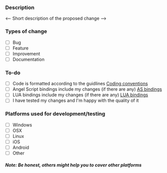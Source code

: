 ### Description
<-- Short description of the proposed change -->

### Types of change

- [ ] Bug
- [ ] Feature
- [ ] Improvement
- [ ] Documentation

### To-do

- [ ] Code is formatted according to the guidlines [Coding conventions](https://urho3d.github.io/documentation/HEAD/_coding_conventions.html)
- [ ] Angel Script bindings include my changes (if there are any) [AS bindings](https://github.com/urho3d/Urho3D/tree/master/Source/Urho3D/AngelScript)
- [ ] LUA bindings include my changes (if there are any) [LUA bindings](https://github.com/urho3d/Urho3D/tree/master/Source/Urho3D/LuaScript)
- [ ] I have tested my changes and I'm happy with the quality of it

### Platforms used for development/testing

- [ ] Windows
- [ ] OSX
- [ ] Linux
- [ ] iOS
- [ ] Android
- [ ] Other

##### Note: Be honest, others might help you to cover other platforms
